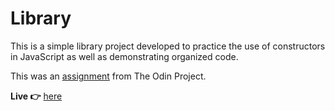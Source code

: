 # Library

This is a simple library project developed to practice the use of constructors in JavaScript as well as demonstrating organized code.

This was an [assignment](https://www.theodinproject.com/lessons/node-path-javascript-library) from The Odin Project.

**Live 👉** [here](https://keadonm.github.io/07-odin-library/)
